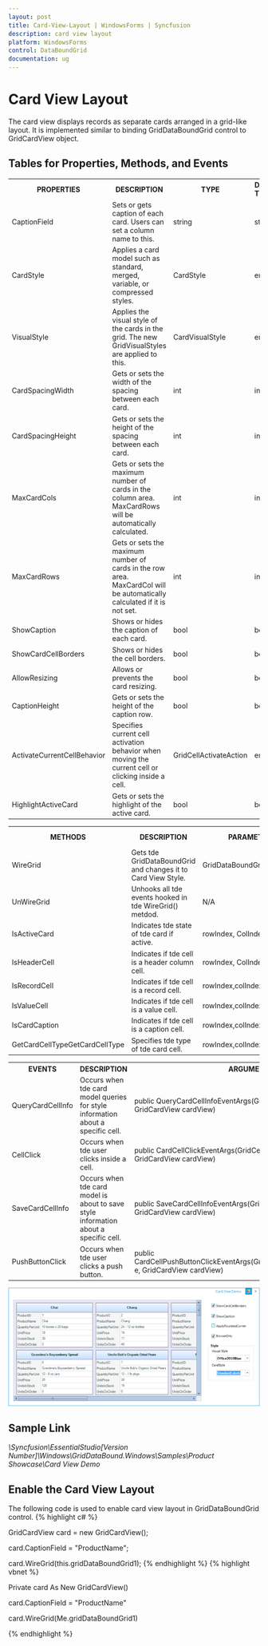 ```yaml
---
layout: post
title: Card-View-Layout | WindowsForms | Syncfusion
description: card view layout
platform: WindowsForms
control: DataBoundGrid
documentation: ug
---
```


# Card View Layout

The card view displays records as separate cards arranged in a grid-like layout. It is implemented similar to binding GridDataBoundGrid control to GridCardView object.

## Tables for Properties, Methods, and Events


<table>
<tr>
<th>
PROPERTIES </th><th>
DESCRIPTION </th><th>
TYPE </th><th>
DATA TYPE </th></tr>
<tr>
<td>
CaptionField</td><td>
Sets or gets caption of each card. Users can set a column name to this. </td><td>
string</td><td>
string</td></tr>
<tr>
<td>
CardStyle</td><td>
Applies a card model such as standard, merged, variable, or compressed styles.</td><td>
CardStyle</td><td>
enum</td></tr>
<tr>
<td>
VisualStyle</td><td>
Applies the visual style of the cards in the grid. The new GridVisualStyles are applied to this.</td><td>
CardVisualStyle</td><td>
enum</td></tr>
<tr>
<td>
CardSpacingWidth</td><td>
Gets or sets the width of the spacing between each card.</td><td>
int</td><td>
int</td></tr>
<tr>
<td>
CardSpacingHeight</td><td>
Gets or sets the height of the spacing between each card.</td><td>
int</td><td>
int</td></tr>
<tr>
<td>
MaxCardCols</td><td>
Gets or sets the maximum number of cards in the column area. MaxCardRows will be automatically calculated.</td><td>
int</td><td>
int</td></tr>
<tr>
<td>
MaxCardRows</td><td>
Gets or sets the maximum number of cards in the row area. MaxCardCol will be automatically calculated if it is not set.</td><td>
int</td><td>
int</td></tr>
<tr>
<td>
ShowCaption</td><td>
Shows or hides the caption of each card.</td><td>
bool</td><td>
bool</td></tr>
<tr>
<td>
ShowCardCellBorders</td><td>
Shows or hides the cell borders.</td><td>
bool</td><td>
bool</td></tr>
<tr>
<td>
AllowResizing</td><td>
Allows or prevents the card resizing.</td><td>
bool</td><td>
bool</td></tr>
<tr>
<td>
CaptionHeight</td><td>
Gets or sets the height of the caption row.</td><td>
bool</td><td>
bool</td></tr>
<tr>
<td>
ActivateCurrentCellBehavior</td><td>
Specifies current cell activation behavior when moving the current cell or clicking inside a cell.</td><td>
GridCellActivateAction</td><td>
enum</td></tr>
<tr>
<td>
HighlightActiveCard</td><td>
Gets or sets the highlight of the active card.</td><td>
bool</td><td>
bool</td></tr>
</table>




<table>
<tr>
<th>
METHODS</th><th>
DESCRIPTION </th><th>
PARAMETERS</th><th>
TYPE </th><th>
RETURN TYPE </th></tr>
<tr>
<td>
WireGrid</td><td>
Gets tde GridDataBoundGrid and changes it to Card View Style.</td><td>
GridDataBoundGridboundGrid </td><td>
Metdod </td><td>
void</td></tr>
<tr>
<td>
UnWireGrid</td><td>
Unhooks all tde events hooked in tde WireGrid() metdod.</td><td>
N/A</td><td>
Metdod</td><td>
Void</td></tr>
<tr>
<td>
IsActiveCard</td><td>
Indicates tde state of tde card if active.</td><td>
rowIndex, ColIndex</td><td>
Metdod</td><td>
bool</td></tr>
<tr>
<td>
IsHeaderCell</td><td>
Indicates if tde cell is a header column cell.</td><td>
rowIndex, ColIndex</td><td>
Metdod</td><td>
bool</td></tr>
<tr>
<td>
IsRecordCell</td><td>
Indicates if tde cell is a record cell.</td><td>
rowIndex,colIndex.</td><td>
Metdod</td><td>
bool</td></tr>
<tr>
<td>
IsValueCell</td><td>
Indicates if tde cell is a value cell.</td><td>
rowIndex,colIndex.</td><td>
Metdod</td><td>
bool</td></tr>
<tr>
<td>
IsCardCaption</td><td>
Indicates if tde cell is a caption cell.</td><td>
rowIndex,colIndex.</td><td>
Metdod</td><td>
bool</td></tr>
<tr>
<td>
GetCardCellTypeGetCardCellType</td><td>
Specifies tde type of tde card cell.</td><td>
rowIndex,colIndex.</td><td>
Metdod</td><td>
CardCellType</td></tr>
</table>




<table>
<tr>
<th>
EVENTS</th><th>
DESCRIPTION </th><th>
ARGUMENTS </th><th>
TYPE </th></tr>
<tr>
<td>
QueryCardCellInfo</td><td>
Occurs when tde card model queries for style information about a specific cell.</td><td>
public QueryCardCellInfoEventArgs(GridQueryCellInfoEventArgs e, GridCardView cardView)</td><td>
Event</td></tr>
<tr>
<td>
CellClick</td><td>
Occurs when tde user clicks inside a cell.</td><td>
public CardCellClickEventArgs(GridCellClickEventArgs e, GridCardView cardView)</td><td>
Event</td></tr>
<tr>
<td>
SaveCardCellInfo</td><td>
Occurs when tde card model is about to save style information about a specific cell.</td><td>
public SaveCardCellInfoEventArgs(GridSaveCellInfoEventArgs e, GridCardView cardView)</td><td>
Event</td></tr>
<tr>
<td>
PushButtonClick</td><td>
Occurs when tde user clicks a push button.</td><td>
public CardCellPushButtonClickEventArgs(GridCellPushButtonClickEventArgs e, GridCardView cardView)</td><td>
Event</td></tr>
</table>




![](Card-View-Layout_images/Card-View-Layout_img1.png) 



## Sample Link

_<Install Location>\Syncfusion\EssentialStudio\[Version Number]\Windows\GridDataBound.Windows\Samples\Product Showcase\Card View Demo_

## Enable the Card View Layout

The following code is used to enable card view layout in GridDataBoundGrid control.
{% highlight c# %}


GridCardView card = new GridCardView();

card.CaptionField = "ProductName";

card.WireGrid(this.gridDataBoundGrid1);
{% endhighlight  %}
{% highlight vbnet %}



Private card As New GridCardView()

card.CaptionField = "ProductName"

card.WireGrid(Me.gridDataBoundGrid1)

{% endhighlight  %}

